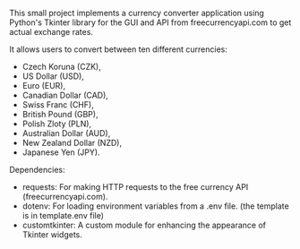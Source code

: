 This small project implements a currency converter application using Python's Tkinter library for the GUI and API from freecurrencyapi.com to get actual exchange rates. 

It allows users to convert between ten different currencies: 
- Czech Koruna (CZK), 
- US Dollar (USD), 
- Euro (EUR), 
- Canadian Dollar (CAD), 
- Swiss Franc (CHF), 
- British Pound (GBP), 
- Polish Zloty (PLN),
- Australian Dollar (AUD), 
- New Zealand Dollar (NZD), 
- Japanese Yen (JPY).

Dependencies:

- requests: For making HTTP requests to the free currency API (freecurrencyapi.com).
- dotenv: For loading environment variables from a .env file. (the template is in template.env file)
- customtkinter: A custom module for enhancing the appearance of Tkinter widgets.
